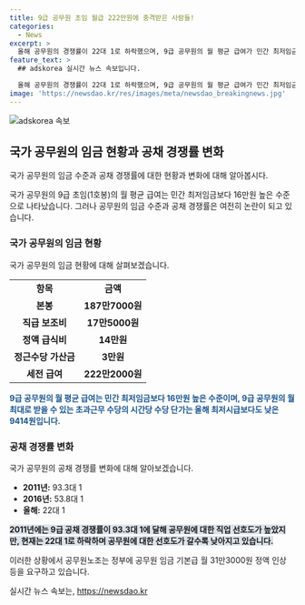 ```yaml
---
title: 9급 공무원 초임 월급 222만원에 충격받은 사람들!
categories:
  - News
excerpt: >
  올해 공무원의 경쟁률이 22대 1로 하락했으며, 9급 공무원의 월 평균 급여가 민간 최저임금보다 높은 것으로 드러났다. 그러나 공무원노조는 고위직과 하위직 간 임금 격차를 줄이고 하위직의 생활을 보장하기 위해 임금을 인상할 것을 요구하고 있다. 이에 대한 지적이 제기되고 있으며, 그 결과로 공무원의 직업 선호도가 감소하고 있다. 이러한 상황 속에서 공무원노조는 정부에 여러 가지 임금 인상을 요구하고 있다.
feature_text: >
  ## adskorea 실시간 뉴스 속보입니다.

  올해 공무원의 경쟁률이 22대 1로 하락했으며, 9급 공무원의 월 평균 급여가 민간 최저임금보다 높은 것으로 드러났다. 그러나 공무원노조는 고위직과 하위직 간 임금 격차를 줄이고 하위직의 생활을 보장하기 위해 임금을 인상할 것을 요구하고 있다. 이에 대한 지적이 제기되고 있으며, 그 결과로 공무원의 직업 선호도가 감소하고 있다. 이러한 상황 속에서 공무원노조는 정부에 여러 가지 임금 인상을 요구하고 있다.
image: 'https://newsdao.kr/res/images/meta/newsdao_breakingnews.jpg'
---
```


<p><img src="https://newsdao.kr/res/images/meta/newsdao_breakingnews.jpg" alt="adskorea 속보" /></p>

<h2 data-ke-size="size26">국가 공무원의 임금 현황과 공채 경쟁률 변화</h2>

<p>국가 공무원의 임금 수준과 공채 경쟁률에 대한 현황과 변화에 대해 알아봅시다.</p>

<p data-ke-size="size16">국가 공무원의 9급 초임(1호봉)의 월 평균 급여는 민간 최저임금보다 16만원 높은 수준으로 나타났습니다. 그러나 공무원의 임금 수준과 공채 경쟁률은 여전히 논란이 되고 있습니다.</p>

<h3>국가 공무원의 임금 현황</h3>

<p>국가 공무원의 임금 현황에 대해 살펴보겠습니다.</p>

<table>
    <tr>
        <td style="text-align: center; height: 17px;"><b>항목</b></td>
        <td style="text-align: center; height: 17px;"><b>금액</b></td>
    </tr>
    <tr>
        <td style="text-align: center; height: 17px;"><b>본봉</b></td>
        <td style="text-align: center; height: 17px;"><b>187만7000원</b></td>
    </tr>
    <tr>
        <td style="text-align: center; height: 17px;"><b>직급 보조비</b></td>
        <td style="text-align: center; height: 17px;"><b>17만5000원</b></td>
    </tr>
    <tr>
        <td style="text-align: center; height: 17px;"><b>정액 급식비</b></td>
        <td style="text-align: center; height: 17px;"><b>14만원</b></td>
    </tr>
    <tr>
        <td style="text-align: center; height: 17px;"><b>정근수당 가산금</b></td>
        <td style="text-align: center; height: 17px;"><b>3만원</b></td>
    </tr>
    <tr>
        <td style="text-align: center; height: 17px;"><b>세전 급여</b></td>
        <td style="text-align: center; height: 17px;"><b>222만2000원</b></td>
    </tr>
</table>

<p><b><span style="color: #1a5490;">9급 공무원의 월 평균 급여는 민간 최저임금보다 16만원 높은 수준이며, 9급 공무원의 월 최대로 받을 수 있는 초과근무 수당의 시간당 수당 단가는 올해 최저시급보다도 낮은 9414원입니다.</span></b></p>

<h3>공채 경쟁률 변화</h3>

<p>국가 공무원의 공채 경쟁률 변화에 대해 알아보겠습니다.</p>

<ul>
    <li><b>2011년:</b> 93.3대 1</li>
    <li><b>2016년:</b> 53.8대 1</li>
    <li><b>올해:</b> 22대 1</li>
</ul>

<p><b><span style="background-color: #21538527;">2011년에는 9급 공채 경쟁률이 93.3대 1에 달해 공무원에 대한 직업 선호도가 높았지만, 현재는 22대 1로 하락하며 공무원에 대한 선호도가 갈수록 낮아지고 있습니다.</span></b></p>

<p data-ke-size="size16">이러한 상황에서 공무원노조는 정부에 공무원 임금 기본급 월 31만3000원 정액 인상 등을 요구하고 있습니다.</p>
실시간 뉴스 속보는, <a href="https://newsdao.kr" rel="dofollow">https://newsdao.kr</a>


